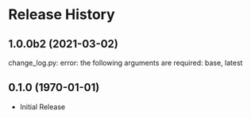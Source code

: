 # Release History

## 1.0.0b2 (2021-03-02)

change_log.py: error: the following arguments are required: base, latest

## 0.1.0 (1970-01-01)

* Initial Release
